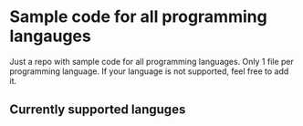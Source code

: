 # Sample code for all programming langauges
Just a repo with sample code for all programming languages. Only 1 file per programming language.
If your language is not supported, feel free to add it.

## Currently supported languges
